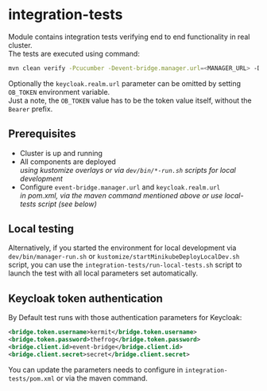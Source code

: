 # integration-tests

Module contains integration tests verifying end to end functionality in real cluster.  
The tests are executed using command:

```bash
mvn clean verify -Pcucumber -Devent-bridge.manager.url=<MANAGER_URL> -Dkeycloak.realm.url=<KEYCLOAK_URL>
```

Optionally the `keycloak.realm.url` parameter can be omitted by setting `OB_TOKEN` environment variable.  
Just a note, the `OB_TOKEN` value has to be the token value itself, without the `Bearer` prefix.  

## Prerequisites

- Cluster is up and running
- All components are deployed  
  *using kustomize overlays or via `dev/bin/*-run.sh` scripts for local development*
- Configure `event-bridge.manager.url` and `keycloak.realm.url`  
  *in pom.xml, via the maven command mentioned above or use local-tests script (see below)*

## Local testing

Alternatively, if you started the environment for local development via `dev/bin/manager-run.sh` or `kustomize/startMinikubeDeployLocalDev.sh` script, you can use the `integration-tests/run-local-tests.sh` script to launch the test with all local parameters set automatically.

## Keycloak token authentication

By Default test runs with those authentication parameters for Keycloak:

```xml
<bridge.token.username>kermit</bridge.token.username>
<bridge.token.password>thefrog</bridge.token.password>
<bridge.client.id>event-bridge</bridge.client.id>
<bridge.client.secret>secret</bridge.client.secret>
```

You can update the parameters needs to configure in `integration-tests/pom.xml` or via the maven command.
